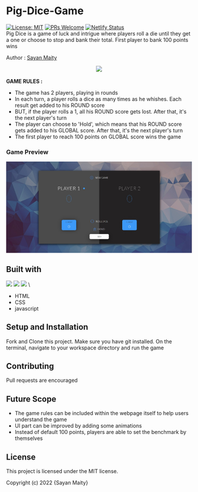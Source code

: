 ﻿# Pig-Dice-Game
 [![License: MIT](https://img.shields.io/badge/License-MIT-yellow.svg)](https://opensource.org/licenses/MIT) 
[![PRs Welcome](https://img.shields.io/badge/PRs-welcome-brightgreen.svg?style=flat-square)](http://makeapullrequest.com) 
[![Netlify Status](https://api.netlify.com/api/v1/badges/07b8ca97-4b2b-483d-9cf6-49a5858842d6/deploy-status)](https://app.netlify.com/sites/sayancr777-pig-dice-game/deploys) \
Pig Dice is a game of luck and intrigue where players roll a die until they get a one or choose to stop and bank their total. First player to bank 100 points wins

Author : [Sayan Maity](sayancr777@gmail.com)

<p align="center">
<img src="https://i.pinimg.com/originals/5e/4f/e8/5e4fe834a6dddb0b83dba0f35761ace3.png" width="600">
</p>

**GAME RULES :**
- The game has 2 players, playing in rounds
- In each turn, a player rolls a dice as many times as he whishes. Each result get added to his ROUND score
- BUT, if the player rolls a 1, all his ROUND score gets lost. After that, it's the next player's turn
- The player can choose to 'Hold', which means that his ROUND score gets added to his GLOBAL score. After that, it's the next player's turn
- The first player to reach 100 points on GLOBAL score wins the game

### Game Preview
<p align="center">
<img src="https://github.com/Sayan-Maity/Pig-Dice-Game/blob/main/assets/Preview-1.jpg" width="800">
</p>

## Built with
<img src="https://img.shields.io/badge/html5%20-%23E34F26.svg?&style=for-the-badge&logo=html5&logoColor=white"/> <img src="https://img.shields.io/badge/css3%20-%231572B6.svg?&style=for-the-badge&logo=css3&logoColor=white"/> <img src="https://img.shields.io/badge/javascript%20-%23323330.svg?&style=for-the-badge&logo=javascript&logoColor=%23F7DF1E"/>  \
* HTML
* CSS
* javascript

## Setup and Installation
Fork and Clone this project. Make sure you have git installed. On the terminal, navigate to your workspace directory and run the game

## Contributing
Pull requests are encouraged

## Future Scope
- The game rules can be included within the webpage itself to help users understand the game
- UI part can be improved by adding some animations
- Instead of default 100 points, players are able to set the benchmark by themselves

## License
This project is licensed under the MIT license.

Copyright (c) 2022 {Sayan Maity}
